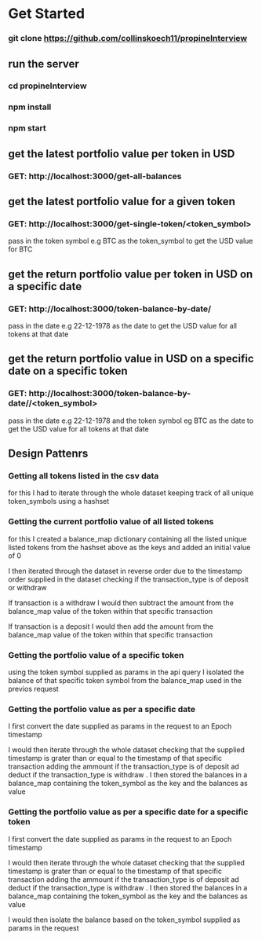 # Get Started 

### git clone https://github.com/collinskoech11/propineInterview

## run the server

### cd propineInterview

### npm install 

### npm start 

## get the latest portfolio value per token in USD 

### GET: http://localhost:3000/get-all-balances

## get the latest portfolio value for a given token 

### GET: http://localhost:3000/get-single-token/<token_symbol>

pass in the token symbol e.g BTC as the token_symbol to get the USD value for BTC

## get the return portfolio value per token in USD on a specific date 

### GET: http://localhost:3000/token-balance-by-date/<date>

pass in the date e.g 22-12-1978 as the date to get the USD value for all tokens at that date 

## get the return portfolio value in USD on a specific date  on a specific token 

### GET: http://localhost:3000/token-balance-by-date/<date>/<token_symbol>

pass in the date e.g 22-12-1978 and the token symbol eg BTC as the date to get the USD value for all tokens at that date 

## Design Pattenrs 

### Getting all tokens listed in the csv data 

for this I had to iterate through the whole dataset keeping track of all unique token_symbols using a hashset 

### Getting the current portfolio value of all listed tokens 

for this I created a balance_map dictionary containing all the listed unique listed tokens from the hashset above as the keys and added an initial value of 0

I then iterated through the dataset in reverse order due to the timestamp order supplied in the dataset checking if the transaction_type is  of deposit or withdraw 

If transaction is a withdraw I would then subtract the amount from the balance_map value of the token within that specific transaction

If transaction is a deposit I would then add the amount from the balance_map value of the token within that specific transaction


### Getting the portfolio value of a specific token 

using the token symbol supplied as params in the api query I isolated the balance of that specific token symbol from the balance_map used in the previos request

### Getting the portfolio value as per a specific date

I first convert the date supplied as params in the request to an Epoch timestamp

 I would then iterate through the whole dataset checking that the supplied timestamp is grater than or equal to the timestamp of that specific transaction adding the ammount if the transaction_type is of deposit ad deduct if the transaction_type is withdraw . I then stored the balances in a balance_map containing the token_symbol as the key and the balances as value

### Getting the portfolio value as per a specific date for a specific token

I first convert the date supplied as params in the request to an Epoch timestamp

I would then iterate through the whole dataset checking that the supplied timestamp is grater than or equal to the timestamp of that specific transaction adding the ammount if the transaction_type is of deposit ad deduct if the transaction_type is withdraw . I then stored the balances in a balance_map containing the token_symbol as the key and the balances as value

I would then isolate the balance based on the token_symbol supplied as params in the request
